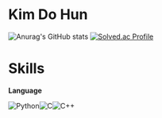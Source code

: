 # **Kim Do Hun**

![Anurag's GitHub stats](https://github-readme-stats.vercel.app/api?username=orangNLP&show_icons=true&theme=dracula) [![Solved.ac Profile](http://mazassumnida.wtf/api/v2/generate_badge?boj=khyp1210)](https://solved.ac/khyp1210/)

# Skills

**Language**

![Python](https://img.shields.io/badge/Python-3776AB.svg?&style=for-the-badge&logo=Python&logoColor=white)![C](https://img.shields.io/badge/C-A8B9CC.svg?&style=for-the-badge&logo=C&logoColor=white)![C++](https://img.shields.io/badge/C++-00599C.svg?&style=for-the-badge&logo=C\+\+&logoColor=white)
